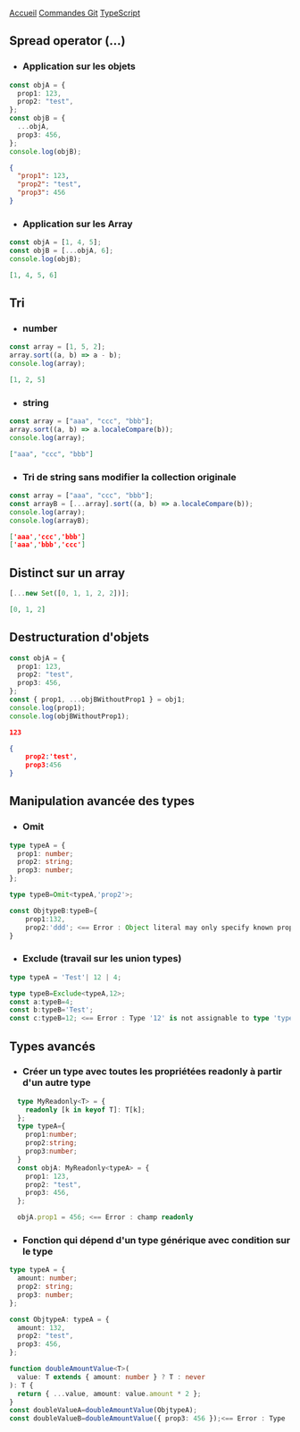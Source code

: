 [Accueil](README.md) [Commandes Git](Git.md) [TypeScript](Typescript.md)

## Spread operator (...)

- ### Application sur les objets

```ts
const objA = {
  prop1: 123,
  prop2: "test",
};
const objB = {
  ...objA,
  prop3: 456,
};
console.log(objB);
```

```json
{
  "prop1": 123,
  "prop2": "test",
  "prop3": 456
}
```

- ### Application sur les Array

```ts
const objA = [1, 4, 5];
const objB = [...objA, 6];
console.log(objB);
```

```json
[1, 4, 5, 6]
```

## Tri

- ### number

```ts
const array = [1, 5, 2];
array.sort((a, b) => a - b);
console.log(array);
```

```json
[1, 2, 5]
```

- ### string

```ts
const array = ["aaa", "ccc", "bbb"];
array.sort((a, b) => a.localeCompare(b));
console.log(array);
```

```json
["aaa", "ccc", "bbb"]
```

- ### Tri de string sans modifier la collection originale

```ts
const array = ["aaa", "ccc", "bbb"];
const arrayB = [...array].sort((a, b) => a.localeCompare(b));
console.log(array);
console.log(arrayB);
```

```json
['aaa','ccc','bbb']
['aaa','bbb','ccc']
```

## Distinct sur un array

```ts
[...new Set([0, 1, 1, 2, 2])];
```

```json
[0, 1, 2]
```

## Destructuration d'objets

```ts
const objA = {
  prop1: 123,
  prop2: "test",
  prop3: 456,
};
const { prop1, ...objBWithoutProp1 } = obj1;
console.log(prop1);
console.log(objBWithoutProp1);
```

```json
123

{
    prop2:'test',
    prop3:456
}
```

## Manipulation avancée des types

- ### Omit

```ts
type typeA = {
  prop1: number;
  prop2: string;
  prop3: number;
};

type typeB=Omit<typeA,'prop2'>;

const ObjtypeB:typeB={
    prop1:132,
    prop2:'ddd'; <== Error : Object literal may only specify known properties, but 'prop2' does not exist in type 'typeB'.
}

```

- ### Exclude (travail sur les union types)

```ts
type typeA = 'Test'| 12 | 4;

type typeB=Exclude<typeA,12>;
const a:typeB=4;
const b:typeB='Test';
const c:typeB=12; <== Error : Type '12' is not assignable to type 'typeB'
```

## Types avancés

- ### Créer un type avec toutes les propriétées readonly à partir d'un autre type

```ts
  type MyReadonly<T> = {
    readonly [k in keyof T]: T[k];
  };
  type typeA={
    prop1:number;
    prop2:string;
    prop3:number;
  }
  const objA: MyReadonly<typeA> = {
    prop1: 123,
    prop2: "test",
    prop3: 456,
  };

  objA.prop1 = 456; <== Error : champ readonly
```
- ### Fonction qui dépend d'un type générique avec condition sur le type
```ts	
type typeA = {
  amount: number;
  prop2: string;
  prop3: number;
};

const ObjtypeA: typeA = {
  amount: 132,
  prop2: "test",
  prop3: 456,
};

function doubleAmountValue<T>(
  value: T extends { amount: number } ? T : never
): T {
  return { ...value, amount: value.amount * 2 };
}
const doubleValueA=doubleAmountValue(ObjtypeA);
const doubleValueB=doubleAmountValue({ prop3: 456 });<== Error : Type 'number' is not assignable to type 'never'
```	
